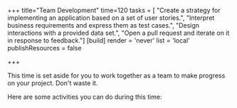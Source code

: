 +++
title="Team Development"
time=120
tasks = [
    "Create a strategy for implementing an application based on a set of user stories.",
    "Interpret business requirements and express them as test cases.",
    "Design interactions with a provided data set.",
    "Open a pull request and iterate on it in response to feedback."]
[build]
  render = 'never'
  list = 'local'
  publishResources = false
  
+++

This time is set aside for you to work together as a team to make progress on your project. Don't waste it.

Here are some activities you can do during this time:
